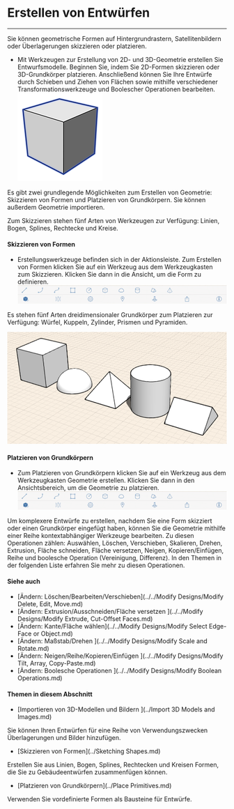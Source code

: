 

# Erstellen von Entwürfen

---

Sie können geometrische Formen auf Hintergrundrastern, Satellitenbildern oder Überlagerungen skizzieren oder platzieren.

* Mit Werkzeugen zur Erstellung von 2D- und 3D-Geometrie erstellen Sie Entwurfsmodelle. Beginnen Sie, indem Sie 2D-Formen skizzieren oder 3D-Grundkörper platzieren. Anschließend können Sie Ihre Entwürfe durch Schieben und Ziehen von Flächen sowie mithilfe verschiedener Transformationswerkzeuge und Boolescher Operationen bearbeiten. ![](Images/GUID-08D9B90C-BE55-4596-BFFB-3436E9D2A939-low.png)

Es gibt zwei grundlegende Möglichkeiten zum Erstellen von Geometrie: Skizzieren von Formen und Platzieren von Grundkörpern. Sie können außerdem Geometrie importieren.

Zum Skizzieren stehen fünf Arten von Werkzeugen zur Verfügung: Linien, Bogen, Splines, Rechtecke und Kreise.

#### Skizzieren von Formen

* Erstellungswerkzeuge befinden sich in der Aktionsleiste. Zum Erstellen von Formen klicken Sie auf ein Werkzeug aus dem Werkzeugkasten zum Skizzieren. Klicken Sie dann in die Ansicht, um die Form zu definieren. ![](Images/GUID-EB106710-096D-4A0C-88BB-2F0A9BFC2E27-low.png)

Es stehen fünf Arten dreidimensionaler Grundkörper zum Platzieren zur Verfügung: Würfel, Kuppeln, Zylinder, Prismen und Pyramiden.

![](Images/GUID-D7198AD2-9AC0-49EE-B6D7-3A467D0DCF68-low.png)

#### Platzieren von Grundkörpern

* Zum Platzieren von Grundkörpern klicken Sie auf ein Werkzeug aus dem Werkzeugkasten Geometrie erstellen. Klicken Sie dann in den Ansichtsbereich, um die Geometrie zu platzieren. ![](Images/GUID-EB106710-096D-4A0C-88BB-2F0A9BFC2E27-low.png)

Um komplexere Entwürfe zu erstellen, nachdem Sie eine Form skizziert oder einen Grundkörper eingefügt haben, können Sie die Geometrie mithilfe einer Reihe kontextabhängiger Werkzeuge bearbeiten. Zu diesen Operationen zählen: Auswählen, Löschen, Verschieben, Skalieren, Drehen, Extrusion, Fläche schneiden, Fläche versetzen, Neigen, Kopieren/Einfügen, Reihe und boolesche Operation (Vereinigung, Differenz). In den Themen in der folgenden Liste erfahren Sie mehr zu diesen Operationen.

#### Siehe auch

* [Ändern: Löschen/Bearbeiten/Verschieben](../../Modify Designs/Modify Delete, Edit, Move.md)
* [Ändern: Extrusion/Ausschneiden/Fläche versetzen ](../../Modify Designs/Modify Extrude, Cut-Offset Faces.md)
* [Ändern: Kante/Fläche wählen](../../Modify Designs/Modify Select Edge-Face or Object.md)
* [Ändern: Maßstab/Drehen ](../../Modify Designs/Modify Scale and Rotate.md)
* [Ändern: Neigen/Reihe/Kopieren/Einfügen ](../../Modify Designs/Modify Tilt, Array, Copy-Paste.md)
* [Ändern: Boolesche Operationen ](../../Modify Designs/Modify Boolean Operations.md)

#### Themen in diesem Abschnitt

* [Importieren von 3D-Modellen und Bildern ](../Import 3D Models and Images.md)

Sie können Ihren Entwürfen für eine Reihe von Verwendungszwecken Überlagerungen und Bilder hinzufügen.

* [Skizzieren von Formen](../Sketching Shapes.md)

Erstellen Sie aus Linien, Bogen, Splines, Rechtecken und Kreisen Formen, die Sie zu Gebäudeentwürfen zusammenfügen können.

* [Platzieren von Grundkörpern](../Place Primitives.md)

Verwenden Sie vordefinierte Formen als Bausteine für Entwürfe.


